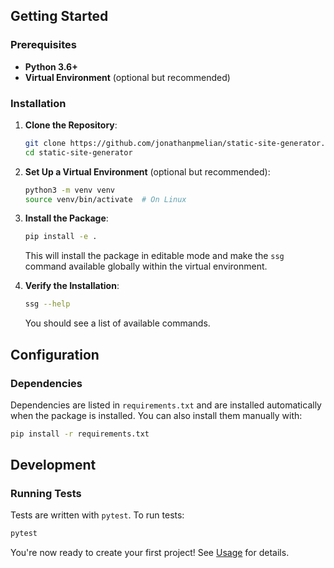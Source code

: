 ## Getting Started

### Prerequisites

- **Python 3.6+**
- **Virtual Environment** (optional but recommended)

### Installation

1. **Clone the Repository**:

   ```bash
   git clone https://github.com/jonathanpmelian/static-site-generator.git
   cd static-site-generator
   ```

2. **Set Up a Virtual Environment** (optional but recommended):

   ```bash
   python3 -m venv venv
   source venv/bin/activate  # On Linux
   ```

3. **Install the Package**:

   ```bash
   pip install -e .
   ```

   This will install the package in editable mode and make the `ssg` command available globally within the virtual environment.

4. **Verify the Installation**:

   ```bash
   ssg --help
   ```

   You should see a list of available commands.

## Configuration

### Dependencies

Dependencies are listed in `requirements.txt` and are installed automatically when the package is installed. You can also install them manually with:

```bash
pip install -r requirements.txt
```

## Development

### Running Tests

Tests are written with `pytest`. To run tests:

```bash
pytest
```

You're now ready to create your first project! See [Usage](usage.md) for details.
